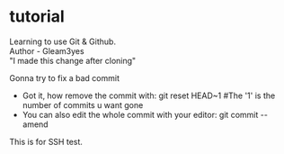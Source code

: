 # tutorial
Learning to use Git &amp; Github.
<br>
Author - Gleam3yes
<br>
"I made this change after cloning"

Gonna try to fix a bad commit
  - Got it, how remove the commit with:
    git reset HEAD~1 #The '1' is the number of commits u want gone
  - You can also edit the whole commit with your editor:
    git commit --amend 

This is for SSH test.
